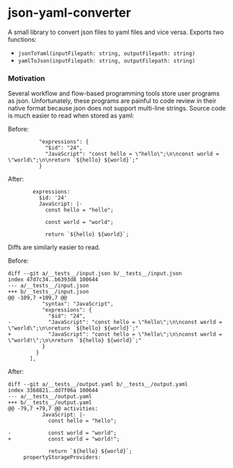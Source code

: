 # json-yaml-converter

A small library to convert json files to yaml files and vice versa. Exports two functions:

- `jsonToYaml(inputFilepath: string, outputFilepath: string)`
- `yamlToJson(inputFilepath: string, outputFilepath: string)`

### Motivation

Several workflow and flow-based programming tools store user programs as json. Unfortunately, these programs are painful to code review in their native format because json does not support multi-line strings. Source code is much easier to read when stored as yaml:

Before:

```
          "expressions": {
            "$id": "24",
            "JavaScript": "const hello = \"hello\";\n\nconst world = \"world\";\n\nreturn `${hello} ${world}`;"
          }
```

After:

```
        expressions:
          $id: '24'
          JavaScript: |-
            const hello = "hello";

            const world = "world";

            return `${hello} ${world}`;
```

Diffs are similarly easier to read.

Before:

```
diff --git a/__tests__/input.json b/__tests__/input.json
index 47d7c34..b6393d8 100644
--- a/__tests__/input.json
+++ b/__tests__/input.json
@@ -109,7 +109,7 @@
           "syntax": "JavaScript",
           "expressions": {
             "$id": "24",
-            "JavaScript": "const hello = \"hello\";\n\nconst world = \"world\";\n\nreturn `${hello} ${world}`;"
+            "JavaScript": "const hello = \"hello\";\n\nconst world = \"world!\";\n\nreturn `${hello} ${world}`;"
           }
         }
       ],
```

After:

```
diff --git a/__tests__/output.yaml b/__tests__/output.yaml
index 3368821..dd7f06a 100644
--- a/__tests__/output.yaml
+++ b/__tests__/output.yaml
@@ -79,7 +79,7 @@ activities:
           JavaScript: |-
             const hello = "hello";

-            const world = "world";
+            const world = "world!";

             return `${hello} ${world}`;
     propertyStorageProviders:
```



